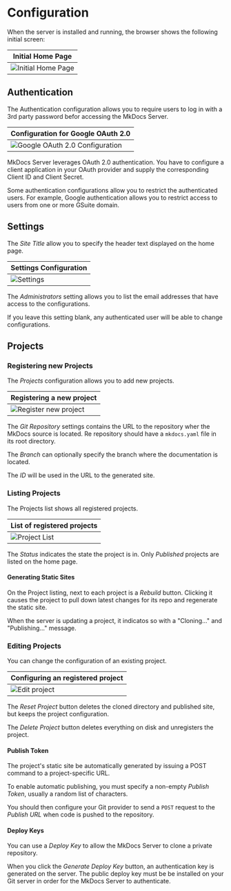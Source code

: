 # Configuration

When the server is installed and running, the browser shows the following initial screen:

| Initial Home Page |
| ---- |
| ![Initial Home Page](./img/home-initial.png "Initial Home Page") |

## Authentication

The Authentication configuration allows you to require users to log in
with a 3rd party password befor accessing the MkDocs Server.

| Configuration for Google OAuth 2.0 |
| ---- |
| ![Google OAuth 2.0 Configuration](./img/auth-google.png "Google OAuth 2.0 Configuration") |

MkDocs Server leverages OAuth 2.0 authentication.  You have to configure
a client application in your OAuth provider and supply the corresponding
Client ID and Client Secret.

Some authentication configurations allow you to restrict the authenticated users.
For example, Google authentication allows you to restrict access to users
from one or more GSuite domain.

## Settings

The *Site Title* allow you to specify the header text displayed on the home page.

| Settings Configuration |
| ---- |
| ![Settings](./img/config-settings.png "Settings") |

The *Administrators* setting allows you to list the email addresses that have
access to the configurations.

If you leave this setting blank, any authenticated user will be able to change configurations.

## Projects

### Registering new Projects

The *Projects* configuration allows you to add new projects.

| Registering a new project |
| ---- |
| ![Register new project](./img/project-new.png "Register new project") |

The *Git Repository* settings contains the URL to the repository wher the MkDocs source is located.
Re repository should have a `mkdocs.yaml` file in its root directory.

The *Branch* can optionally specify the branch where the documentation is located.

The *ID* will be used in the URL to the generated site.

### Listing Projects

The Projects list shows all registered projects.

| List of registered projects |
| ---- |
| ![Project List](./img/projects-list.png "Project List") |

The *Status* indicates the state the project is in.
Only _Published_ projects are listed on the home page.

#### Generating Static Sites

On the Project listing, next to each project is a _Rebuild_ button.
Clicking it causes the project to pull down latest changes for its repo and regenerate the static site.

When the server is updating a project, it indicatos so with a "Cloning..." and "Publishing..." message.

### Editing Projects

You can change the configuration of an existing project.

| Configuring an registered project |
| ---- |
| ![Edit project](./img/project-edit.png "Edit project") |

The *Reset Project* button deletes the cloned directory and published site, but keeps the project configuration.

The *Delete Project* button deletes everything on disk and unregisters the project.

#### Publish Token

The project's static site be automatically generated by issuing a POST command to a project-specific URL.

To enable automatic publishing, you must specify a non-empty _Publish Token_, usually a random list of characters.

You should then configure your Git provider to send a `POST` request to the _Publish URL_ when code is
pushed to the repository.

#### Deploy Keys

You can use a _Deploy Key_ to allow the MkDocs Server to clone a private repository.

When you click the _Generate Deploy Key_ button, an authentication key is generated on the server.
The public deploy key must be be installed on your Git server in order for the MkDocs Server to authenticate.


